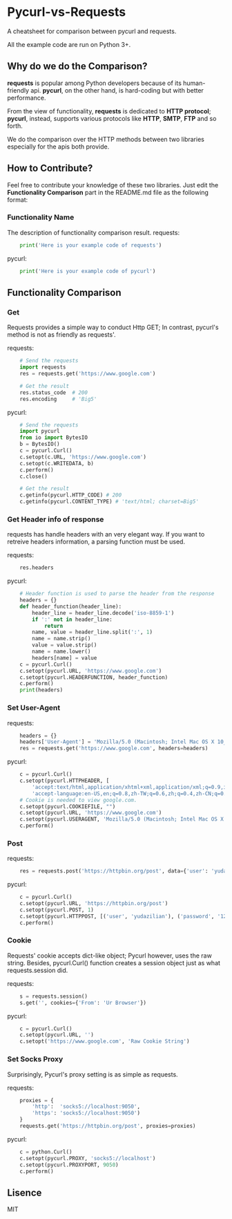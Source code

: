 # Pycurl-vs-Requests
A cheatsheet for comparison between pycurl and requests.

All the example code are run on Python 3+.

## Why do we do the Comparison?
**requests** is popular among Python developers because of its human-friendly api.
**pycurl**, on the other hand, is hard-coding but with better performance.

From the view of functionality, **requests** is dedicated to **HTTP protocol**;
**pycurl**, instead, supports various protocols like **HTTP**, **SMTP**, **FTP** and so forth.

We do the comparison over the HTTP methods between two libraries especially for the apis both provide.

## How to Contribute?
Feel free to contribute your knowledge of these two libraries.
Just edit the **Functionality Comparison** part in the README.md file as the following format:
### Functionality Name
The description of functionality comparison result.
requests:
```python
    print('Here is your example code of requests')
```
pycurl:
```python
    print('Here is your example code of pycurl')
```

## Functionality Comparison 
### Get
Requests provides a simple way to conduct Http GET; 
In contrast, pycurl's method is not as friendly as requests'.

requests:
```python
    # Send the requests
    import requests
    res = requests.get('https://www.google.com')

    # Get the result
    res.status_code  # 200
    res.encoding     # 'Big5'
```
pycurl:
```python
    # Send the requests
    import pycurl
    from io import BytesIO
    b = BytesIO()
    c = pycurl.Curl()
    c.setopt(c.URL, 'https://www.google.com')
    c.setopt(c.WRITEDATA, b)
    c.perform() 
    c.close()

    # Get the result
    c.getinfo(pycurl.HTTP_CODE) # 200
    c.getinfo(pycurl.CONTENT_TYPE) # 'text/html; charset=Big5'
```

### Get Header info of response
requests has handle headers with an very elegant way.
If you want to retreive headers information, a parsing function must be used.

requests:
```python
    res.headers
```

pycurl:
```python
    # Header function is used to parse the header from the response
    headers = {}
    def header_function(header_line):
        header_line = header_line.decode('iso-8859-1')
        if ':' not in header_line:
            return
        name, value = header_line.split(':', 1)
        name = name.strip()
        value = value.strip()
        name = name.lower()
        headers[name] = value
    c = pycurl.Curl()
    c.setopt(pycurl.URL, 'https://www.google.com')
    c.setopt(pycurl.HEADERFUNCTION, header_function)
    c.perform()
    print(headers)
```

### Set User-Agent 
requests:
```python
    headers = {}
    headers['User-Agent'] = 'Mozilla/5.0 (Macintosh; Intel Mac OS X 10_12_6) AppleWebKit/537.36 (KHTML, like Gecko) Chrome/61.0.3163.100 Safari/537.36'
    res = requests.get('https://www.google.com', headers=headers)
```

pycurl:
```python
    c = pycurl.Curl()
    c.setopt(pycurl.HTTPHEADER, [
        'accept:text/html,application/xhtml+xml,application/xml;q=0.9,image/webp,image/apng,*/*;q=0.8',
        'accept-language:en-US,en;q=0.8,zh-TW;q=0.6,zh;q=0.4,zh-CN;q=0.2'])
    # Cookie is needed to view google.com.
    c.setopt(pycurl.COOKIEFILE, "") 
    c.setopt(pycurl.URL, 'https://www.google.com')
    c.setopt(pycurl.USERAGENT, 'Mozilla/5.0 (Macintosh; Intel Mac OS X 10_12_6) AppleWebKit/537.36 (KHTML, like Gecko) Chrome/61.0.3163.100 Safari/537.36')
    c.perform() 
```

### Post
requests:
```python
    res = requests.post('https://httpbin.org/post', data={'user': 'yudazilian', 'password': '12345'})
```
pycurl:
```python
    c = pycurl.Curl()
    c.setopt(pycurl.URL, 'https://httpbin.org/post')
    c.setopt(pycurl.POST, 1)
    c.setopt(pycurl.HTTPPOST, [('user', 'yudazilian'), ('password', '12345')])
    c.perform()
```

### Cookie
Requests' cookie accepts dict-like object; Pycurl however, uses the raw string.
Besides, pycurl.Curl() function creates a session object just as what requests.session did.

requests:
```python
    s = requests.session()
    s.get('', cookies={'From': 'Ur Browser'})
```

pycurl:
```python
    c = pycurl.Curl()
    c.setopt(pycurl.URL, '')
    c.setopt('https://www.google.com', 'Raw Cookie String')
```

### Set Socks Proxy
Surprisingly, Pycurl's proxy setting is as simple as requests. 

requests:
```python
    proxies = {
        'http':  'socks5://localhost:9050',
        'https': 'socks5://localhost:9050')
    }
    requests.get('https://httpbin.org/post', proxies=proxies)
```

pycurl:
```python
    c = python.Curl()
    c.setopt(pycurl.PROXY, 'socks5://localhost')
    c.setopt(pycurl.PROXYPORT, 9050)
    c.perform()
```

## Lisence
MIT
